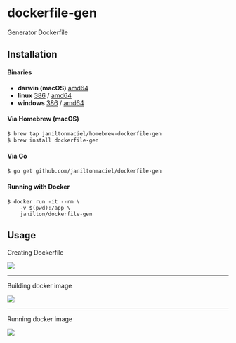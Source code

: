 # dockerfile-gen

Generator Dockerfile

## Installation

#### Binaries

- **darwin (macOS)** [amd64](https://github.com/janiltonmaciel/dockerfile-gen/releases/download/1.6.0/dockerfile-gen_1.6.0_macOS_amd64.tar.gz)
- **linux** [386](https://github.com/janiltonmaciel/dockerfile-gen/releases/download/1.6.0/dockerfile-gen_1.6.0_linux_386.tar.gz) / [amd64](https://github.com/janiltonmaciel/dockerfile-gen/releases/download/1.6.0/dockerfile-gen_1.6.0_linux_amd64.tar.gz)
- **windows** [386](https://github.com/janiltonmaciel/dockerfile-gen/releases/download/1.6.0/dockerfile-gen_1.6.0_windows_386.zip) / [amd64](https://github.com/janiltonmaciel/dockerfile-gen/releases/download/1.6.0/dockerfile-gen_1.6.0_windows_amd64.zip)

#### Via Homebrew (macOS)
```bash
$ brew tap janiltonmaciel/homebrew-dockerfile-gen
$ brew install dockerfile-gen
```

#### Via Go

```bash
$ go get github.com/janiltonmaciel/dockerfile-gen
```

#### Running with Docker

```console
$ docker run -it --rm \
    -v $(pwd):/app \
    janilton/dockerfile-gen
```

## Usage
Creating Dockerfile

![](https://github.com/janiltonmaciel/dockerfile-gen/blob/master/dc-gen-create.gif)
  
---  
Building docker image  
   

![](https://github.com/janiltonmaciel/dockerfile-gen/blob/master/dc-gen-build.gif)

---  
Running docker image  
   

![](https://github.com/janiltonmaciel/dockerfile-gen/blob/master/dc-gen-run.gif)

